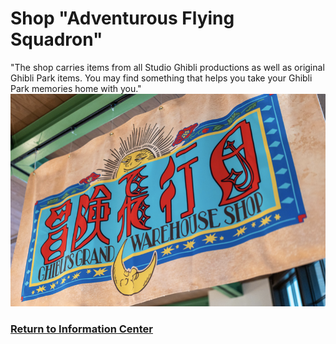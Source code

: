 # Shop "Adventurous Flying Squadron"
"The shop carries items from all Studio Ghibli productions as well as original Ghibli Park items. You may find something that helps you take your Ghibli Park memories home with you."
![shop](shop.png)
### [Return to Information Center](https://github.com/mollyjones2023/ghibli-simulacrum/blob/main/2-ghibli-grand-warehouse/warehouse.md)
